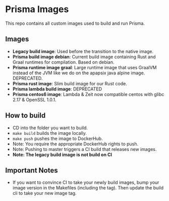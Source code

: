# Prisma Images

This repo contains all custom images used to build and run Prisma.

## Images
- **Legacy build image**: Used before the transition to the native image.
- **Prisma build image debian**: Current build image containing Rust and Graal runtimes for compilation. Based on debian.
- **Prisma runtime image graal**: Large runtime image that uses GraalVM instead of the JVM like we do on the apapsix java alpine image. DEPRECATED.
- **Prisma rust image**: Slim build image for our Rust code.
- **Prisma lambda build image**: DEPRECATED
- **Prisma centos6 image**: Lambda & Zeit now compatible centos with glibc 2.17 & OpenSSL 1.0.1.

## How to build
- CD into the folder you want to build.
- `make build` builds the image locally.
- `make push` pushes the image to DockerHub.
- Note: You require the appropriate DockerHub rights to push.
- Note: Pushing to master triggers a CI build that releases new images.
- **Note: The legacy build image is not build on CI**

## Important Notes
- If you want to convince CI to take your newly build images, bump your image version in the Makefiles (including the tag). Then update the build cli to take your new image tag.